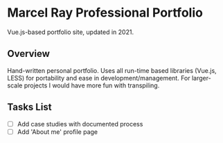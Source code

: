 # Marcel Ray Professional Portfolio
Vue.js-based portfolio site, updated in 2021.

## Overview

Hand-written personal portfolio. Uses all run-time based libraries (Vue.js, LESS) for portability and ease in development/management. For larger-scale projects I would have more fun with transpiling.

## Tasks List

- [ ] Add case studies with documented process
- [ ] Add 'About me' profile page
